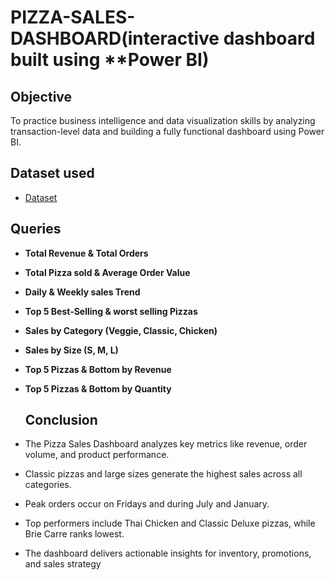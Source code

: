 # PIZZA-SALES-DASHBOARD(interactive dashboard built using **Power BI)

## Objective
To practice business intelligence and data visualization skills by analyzing transaction-level data and building a fully functional dashboard using Power BI.
## Dataset used
- <a href="https://github.com/Sirisha97m/PIZZA-SALES-DASHBOARD/blob/main/pizza_sales_file.xlsx">Dataset</a>
## Queries
- **Total Revenue & Total Orders**
- **Total Pizza sold & Average Order Value**
- **Daily & Weekly sales Trend**
- **Top 5 Best-Selling & worst selling Pizzas**
- **Sales by Category (Veggie, Classic, Chicken)**
- **Sales by Size (S, M, L)**
- **Top 5 Pizzas & Bottom by Revenue**
- **Top 5 Pizzas & Bottom by Quantity**

  ## Conclusion
- The Pizza Sales Dashboard analyzes key metrics like revenue, order volume, and product performance.
- Classic pizzas and large sizes generate the highest sales across all categories.
- Peak orders occur on Fridays and during July and January.
- Top performers include Thai Chicken and Classic Deluxe pizzas, while Brie Carre ranks lowest.
- The dashboard delivers actionable insights for inventory, promotions, and sales strategy





